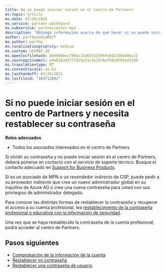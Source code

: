 ```yaml
---
title: No se puede iniciar sesión en el centro de Partners
ms.topic: article
ms.date: 07/30/2020
ms.service: partner-dashboard
ms.subservice: partnercenter-mpn
description: 'Obtenga información acerca de qué hacer si no puede iniciar sesión en el centro de Partners: incluye información sobre el restablecimiento de la contraseña de la cuenta profesional o la contraseña de la cuenta educativa si la ha olvidado.'
author: parthpandyaMSFT
ms.author: parthp
ms.localizationpriority: medium
ms.custom: SEOMAY.20
ms.openlocfilehash: b60b86bec70b5c33d65532599fa0421604d9ba12
ms.sourcegitcommit: e8e8362d2777d25efac3e1076af5939765ed13d0
ms.translationtype: MT
ms.contentlocale: es-ES
ms.lasthandoff: 03/20/2021
ms.locfileid: "104712892"
---
```

# <a name="if-you-cant-sign-into-partner-center-and-need-to-reset-your-password"></a>Si no puede iniciar sesión en el centro de Partners y necesita restablecer su contraseña

**Roles adecuados**

- Todos los asociados interesados en el centro de Partners

Si olvidó su contraseña y no puede iniciar sesión en el centro de Partners, deberá ponerse en contacto con el servicio de soporte técnico. Busque el contacto adecuado en [Support for Business Products](/microsoft-365/admin/contact-support-for-business-products). 

Si es un asociado de MPN o un revendedor indirecto de CSP, puede pedir a su proveedor indirecto que cree un nuevo administrador global en su inquilino de Azure AD o cree una nueva contraseña para usted con sus privilegios de administrador delegado. 

Para conocer las distintas formas de restablecer la contraseña y recuperar el acceso a su cuenta profesional, lea [restablecimiento de la contraseña profesional o educativa con la información de seguridad](/azure/active-directory/user-help/active-directory-passwords-update-your-own-password#how-to-change-your-password).

Una vez que se haya restablecido la contraseña de la cuenta profesional, podrá acceder al centro de Partners. 

## <a name="next-steps"></a>Pasos siguientes

- [Comprobación de la información de la cuenta](verification-responses.md)
- [Restablecer mi contraseña](reset-my-pasword.md)
- [Restablecer una contraseña de usuario](reset-a-user-password.md)